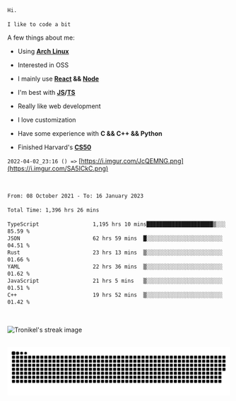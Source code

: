 ```
Hi.

I like to code a bit
```

A few things about me:

-   Using **[Arch Linux](https://archlinux.org/)**

-   Interested in OSS

-   I mainly use **[React](https://reactjs.org/) && [Node](https://nodejs.org/en/)**

-   I'm best with **[JS](https://www.javascript.com/)/[TS](https://www.typescriptlang.org/)**

-   Really like web development

-   I love customization

-   Have some experience with **C && C++ && Python**

-   Finished Harvard's **[CS50](https://cs50.harvard.edu)**

`2022-04-02_23:16 () =>` [https://i.imgur.com/JcQEMNG.png](https://i.imgur.com/SA5ICkC.png)

<br>

<!--START_SECTION:waka-->

```text
From: 08 October 2021 - To: 16 January 2023

Total Time: 1,396 hrs 26 mins

TypeScript                 1,195 hrs 10 mins█████████████████████▒░░░   85.59 %
JSON                       62 hrs 59 mins  █░░░░░░░░░░░░░░░░░░░░░░░░   04.51 %
Rust                       23 hrs 13 mins  ▒░░░░░░░░░░░░░░░░░░░░░░░░   01.66 %
YAML                       22 hrs 36 mins  ▒░░░░░░░░░░░░░░░░░░░░░░░░   01.62 %
JavaScript                 21 hrs 5 mins   ▒░░░░░░░░░░░░░░░░░░░░░░░░   01.51 %
C++                        19 hrs 52 mins  ▒░░░░░░░░░░░░░░░░░░░░░░░░   01.42 %
```

<!--END_SECTION:waka-->

<br>

<p><img align="center" src="https://github-readme-streak-stats.herokuapp.com/?user=Tronikelis&theme=dark" alt="Tronikel's streak image" /></p>

<br>

<img title="" src="https://raw.githubusercontent.com/Tronikelis/Tronikelis/output/github-contribution-grid-snake.svg" alt="very cool snake thingey" data-align="left">

